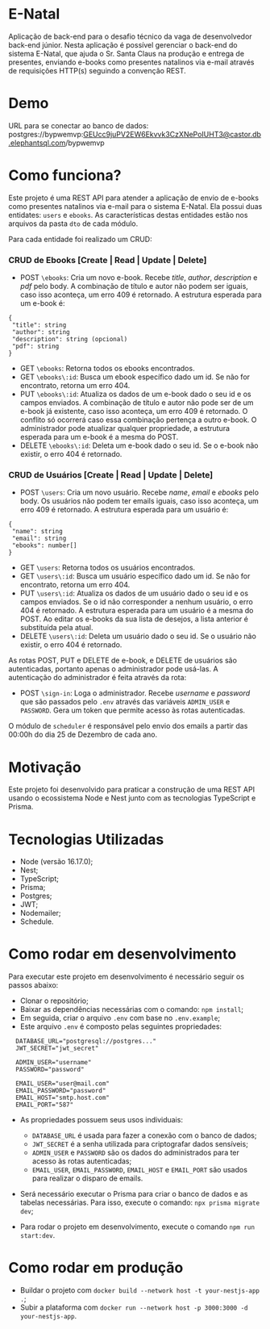 # E-Natal
Aplicação de back-end para o desafio técnico da vaga de desenvolvedor back-end júnior. Nesta aplicação é possível gerenciar o back-end do sistema E-Natal, que ajuda o Sr. Santa Claus na produção e entrega de presentes, enviando e-books como presentes natalinos via e-mail através de requisições HTTP(s) seguindo a convenção REST.

# Demo
URL para se conectar ao banco de dados: postgres://bypwemvp:GEUcc9juPV2EW6Ekvvk3CzXNePoIUHT3@castor.db.elephantsql.com/bypwemvp

# Como funciona?
Este projeto é uma REST API para atender a aplicação de envio de e-books como presentes natalinos via e-mail para o sistema E-Natal. Ela possui duas entidates: `users` e `ebooks`. As características destas entidades estão nos arquivos da pasta `dto` de cada módulo.

Para cada entidade foi realizado um CRUD:

### CRUD de Ebooks [Create | Read | Update | Delete]
- POST `\ebooks`: Cria um novo e-book. Recebe *title*, *author*, *description* e *pdf* pelo body. A combinação de título e autor não podem ser iguais, caso isso aconteça, um erro 409 é retornado. A estrutura esperada para um e-book é:
```
{
 "title": string
 "author": string
 "description": string (opcional)
 "pdf": string
}
```
- GET `\ebooks`: Retorna todos os ebooks encontrados.
- GET `\ebooks\:id`: Busca um ebook específico dado um id. Se não for encontrato, retorna um erro 404.
- PUT `\ebooks\:id`: Atualiza os dados de um e-book dado o seu id e os campos enviados. A combinação de título e autor não pode ser de um e-book já existente, caso isso aconteça, um erro 409 é retornado. O conflito só ocorrerá caso essa combinação pertença a outro e-book. O administrador pode atualizar qualquer propriedade, a estrutura esperada para um e-book é a mesma do POST.
- DELETE `\ebooks\:id`: Deleta um e-book dado o seu id. Se o e-book não existir, o erro 404 é retornado.

### CRUD de Usuários [Create | Read | Update | Delete]
- POST `\users`: Cria um novo usuário. Recebe *name*, *email* e *ebooks* pelo body. Os usuários não podem ter emails iguais, caso isso aconteça, um erro 409 é retornado. A estrutura esperada para um usuário é:
```
{
 "name": string
 "email": string
 "ebooks": number[]
}
```
- GET `\users`: Retorna todos os usuários encontrados.
- GET `\users\:id`: Busca um usuário específico dado um id. Se não for encontrato, retorna um erro 404.
- PUT `\users\:id`: Atualiza os dados de um usuário dado o seu id e os campos enviados. Se o id não corresponder a nenhum usuário, o erro 404 é retornado. A estrutura esperada para um usuário é a mesma do POST. Ao editar os e-books da sua lista de desejos, a lista anterior é substituída pela atual.
- DELETE `\users\:id`: Deleta um usuário dado o seu id. Se o usuário não existir, o erro 404 é retornado.

As rotas POST, PUT e DELETE de e-book, e DELETE de usuários são autenticadas, portanto apenas o administrador pode usá-las. A autenticação do administrador é feita através da rota:

- POST `\sign-in`: Loga o administrador. Recebe *username* e *password* que são passados pelo `.env` através das variáveis `ADMIN_USER` e `PASSWORD`. Gera um token que permite acesso às rotas autenticadas.

O módulo de `scheduler` é responsável pelo envio dos emails a partir das 00:00h do dia 25 de Dezembro de cada ano.

# Motivação
Este projeto foi desenvolvido para praticar a construção de uma REST API usando o ecossistema Node e Nest junto com as tecnologias TypeScript e Prisma.

# Tecnologias Utilizadas
- Node (versão 16.17.0);
- Nest;
- TypeScript;
- Prisma;
- Postgres;
- JWT;
- Nodemailer;
- Schedule.

# Como rodar em desenvolvimento
Para executar este projeto em desenvolvimento é necessário seguir os passos abaixo:

- Clonar o repositório;
- Baixar as dependências necessárias com o comando: `npm install`;
- Em seguida, criar o arquivo `.env` com base no `.env.example`;
- Este arquivo `.env` é composto pelas seguintes propriedades:
```
  DATABASE_URL="postgresql://postgres..."
  JWT_SECRET="jwt_secret"
  
  ADMIN_USER="username"
  PASSWORD="password"
  
  EMAIL_USER="user@mail.com"
  EMAIL_PASSWORD="password"
  EMAIL_HOST="smtp.host.com"
  EMAIL_PORT="587"
```
- As propriedades possuem seus usos individuais:
  - `DATABASE_URL` é usada para fazer a conexão com o banco de dados;
  - `JWT_SECRET` é a senha utilizada para criptografar dados sensíveis;
  - `ADMIN_USER` e `PASSWORD` são os dados do administrados para ter acesso às rotas autenticadas;
  - `EMAIL_USER`, `EMAIL_PASSWORD`, `EMAIL_HOST` e `EMAIL_PORT` são usados para realizar o disparo de emails.

- Será necessário executar o Prisma para criar o banco de dados e as tabelas necessárias. Para isso, execute o comando: `npx prisma migrate dev`;
- Para rodar o projeto em desenvolvimento, execute o comando `npm run start:dev`.

# Como rodar em produção
- Buildar o projeto com `docker build --network host -t your-nestjs-app .`;
- Subir a plataforma com `docker run --network host -p 3000:3000 -d your-nestjs-app`.
